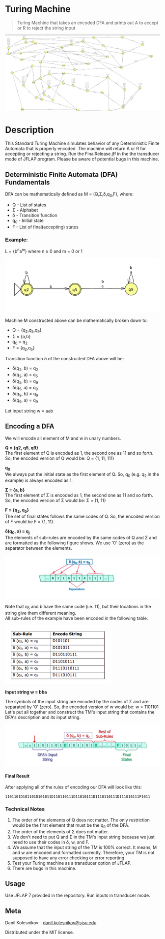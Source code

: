 # Turing Machine
> Turing Machine that takes an encoded DFA and prints out A to accept or R to reject the string input 

![](readme_pics/header.png)

# Description
This Standard Turing Machine simulates behavior of any Deterministic Finite Automata that is properly encoded. The machine will return A or R for accepting or rejecting a string. Run the FinalRelease.jff in the the transducer mode of JFLAP program. Please be aware of potential bugs in this machine. 

## Deterministic Finite Automata (DFA) Fundamentals
DFA can be mathematically defined as M = (Q,Σ,δ,q<sub>0</sub>,F), where:
* Q - List of states 
* Σ - Alphabet
* δ - Transition function
* q<sub>0</sub> - Initial state
* F - List of final(accepting) states 

### Example: 
L = {b<sup>n</sup>a<sup>m</sup>} where n &#8805; 0 and m = 0 or 1

![](readme_pics/example_dfa.png)


Machine M constructed above can be mathematically broken down to:

* Q = {q<sub>2</sub>,q<sub>5</sub>,q<sub>9</sub>}
* Σ = {a,b}
* q<sub>0</sub> = q<sub>2</sub>
* F = {q<sub>2</sub>,q<sub>5</sub>}

Transition function δ of the constructed DFA above will be:
* δ(q<sub>2</sub>, b) = q<sub>2</sub>
* δ(q<sub>2</sub>, a) = q<sub>5</sub>
* δ(q<sub>5</sub>, b) = q<sub>9</sub>
* δ(q<sub>5</sub>, a) = q<sub>9</sub>
* δ(q<sub>9</sub>, b) = q<sub>9</sub>
* δ(q<sub>9</sub>, a) = q<sub>9</sub>

Let input string w = aab

## Encoding a DFA 

We will encode all element of M and w in unary numbers.

<b>Q = {q2, q5, q9}</b>
<br>The first element of Q is encoded as 1, the second one as 11 and so forth.
So, the encoded version of Q would be: Q = {1, 11, 111}

<b>q<sub>0</sub></b>
<br>We always put the initial state as the first element of Q. So, q<sub>0</sub> (e.g. q<sub>2</sub> in the example) is always encoded as 1.

<b>Σ = {a, b}</b>
<br>The first element of Σ is encoded as 1, the second one as 11 and so forth. So, the encoded version of Σ would be: Σ = {1, 11}

<b>F = {q<sub>2</sub>, q<sub>5</sub>}</b>
<br>The set of final states follows the same codes of Q. So, the encoded version of F would be F = {1, 11}.


<b>δ(q<sub>0</sub>, x) = q<sub>j</sub></b>
<br>The elements of sub-rules are encoded by the same codes of Q and Σ and are formatted as the following figure shows. We use '0' (zero) as the separator between the elements.

![](readme_pics/separators_dfa.png)


Note that q<sub>5</sub> and b have the same code (i.e. 11), but their locations in the string give them different meaning.
<br>All sub-rules of the example have been encoded in the following table. 

![](readme_pics/table_dfa.png)


<b>Input string w = bba</b>

The symbols of the input string are encoded by the codes of Σ and are separated by '0' (zero). So, the encoded version of w would be: w = 1101101
<br>Let's put all together and construct the TM's input string that contains the DFA's description and its input string.



![](readme_pics/encoded_dfa.png)

#### Final Result

After applying all of the rules of encoding our DFA will look like this:

```sh
1101101D101101D101011D110110111D11010111D1110110111D111010111F1011
```

### Technical Notes
1. The order of the elements of Q does not matter. The only restriction would be the first element that must be the q<sub>0</sub> of the DFA.
2. The order of the elements of Σ does not matter.
3. We don't need to put Q and Σ in the TM's input string because we just need to use their codes in δ, w, and F.
4. We assume that the input string of the TM is 100% correct. It means, M and w are encoded and formatted correctly. Therefore, your  TM is not supposed to have any error checking or error reporting.
5. Test your Turing machine as a transducer option of JFLAP.
6. There are bugs in this machine.

## Usage

Use JFLAP 7 provided in the repository. Run inputs in transducer mode.

## Meta

Danil Kolesnikov – danil.kolesnikov@sjsu.edu

Distributed under the MIT license.

